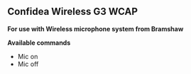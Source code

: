 ## Confidea Wireless G3 WCAP 

**For use with Wireless microphone system from Bramshaw**

**Available commands**

* Mic on
* Mic off
